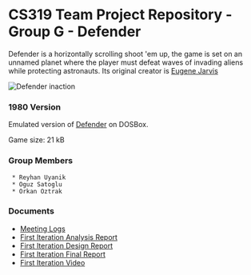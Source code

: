 # CS319 Team Project Repository - Group G - Defender
Defender is a horizontally scrolling shoot 'em up, the game is set on an unnamed planet where the player must defeat waves of invading aliens while protecting astronauts. Its original creator is [Eugene Jarvis](https://en.wikipedia.org/wiki/Eugene_Jarvis)

![Defender inaction](https://www.gamasutra.com/db_area/images/feature/4078/0102.png)

### 1980 Version
 Emulated version of [Defender](https://www.retrogames.cz/play_178-DOS.php?language=EN) on DOSBox.
 
 Game size: 21 kB

### Group Members 
```
 * Reyhan Uyanik
 * Oguz Satoglu
 * Orkan Oztrak
```

### Documents
* [Meeting Logs](https://docs.google.com/document/d/1qEJ6nFqEtgYJSkicOtUf7aZV2gmKFIhfzx-Ou4kTYtI/edit?usp=drivesdk)
* [First Iteration Analysis Report](https://docs.google.com/document/d/1kCiYqhv7TrvkiQ7UVyPNCWsI8p-CdFceH0elyHzofAM/edit)
* [First Iteration Design Report](https://docs.google.com/document/d/14IYDKv3U691FO_2tURb3YoFpb22GJuVd0SUzka2YrfY/edit?usp=sharing)
* [First Iteration Final Report](https://docs.google.com/document/d/13GELK04jHV4weMeYai5LXqW5SG1GoioDZTDov_6CC8A/edit?usp=sharing)
* [First Iteration Video](https://youtu.be/4UYWW4Ab-_s)

